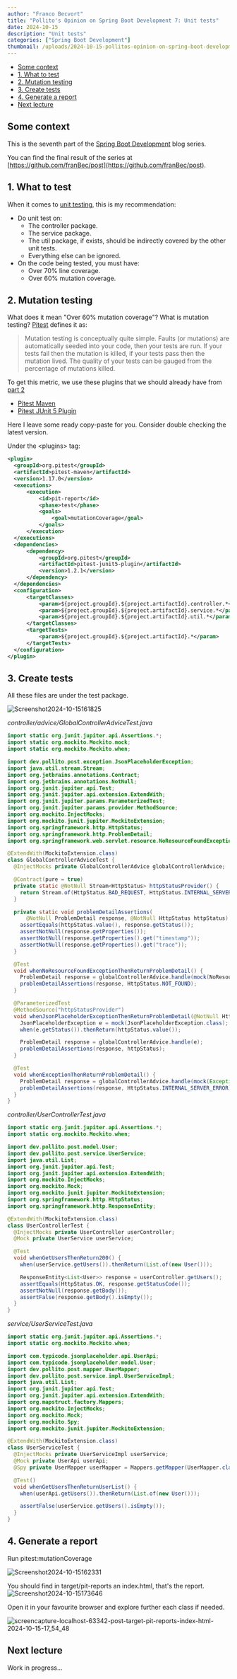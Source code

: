 ```yaml
---
author: "Franco Becvort"
title: "Pollito's Opinion on Spring Boot Development 7: Unit tests"
date: 2024-10-15
description: "Unit tests"
categories: ["Spring Boot Development"]
thumbnail: /uploads/2024-10-15-pollitos-opinion-on-spring-boot-development-7/GFvuurOXgAAiYC1.jpg
---
```


<!-- TOC -->
  * [Some context](#some-context)
  * [1. What to test](#1-what-to-test)
  * [2. Mutation testing](#2-mutation-testing)
  * [3. Create tests](#3-create-tests)
  * [4. Generate a report](#4-generate-a-report)
  * [Next lecture](#next-lecture)
<!-- TOC -->

## Some context

This is the seventh part of the [Spring Boot Development](/en/categories/spring-boot-development/) blog series.

You can find the final result of the series at [https://github.com/franBec/post](https://github.com/franBec/post).

## 1. What to test

When it comes to [unit testing](https://en.wikipedia.org/wiki/Unit_testing), this is my recommendation:

- Do unit test on:
  - The controller package.
  - The service package.
  - The util package, if exists, should be indirectly covered by the other unit tests.
  - Everything else can be ignored.
- On the code being tested, you must have:
  - Over 70% line coverage.
  - Over 60% mutation coverage.

## 2. Mutation testing

What does it mean "Over 60% mutation coverage"? What is mutation testing? [Pitest](https://pitest.org/) defines it as:

> Mutation testing is conceptually quite simple. Faults (or mutations) are automatically seeded into your code, then your tests are run. If your tests fail then the mutation is killed, if your tests pass then the mutation lived. The quality of your tests can be gauged from the percentage of mutations killed.

To get this metric, we use these plugins that we should already have from [part 2](/en/blog/2024-10-02-pollitos-opinion-on-spring-boot-development-2)

- [Pitest Maven](https://mvnrepository.com/artifact/org.pitest/pitest-maven)
- [Pitest JUnit 5 Plugin](https://mvnrepository.com/artifact/org.pitest/pitest-junit5-plugin)

Here I leave some ready copy-paste for you. Consider double checking the latest version.

Under the \<plugins\> tag:

```xml
<plugin>
  <groupId>org.pitest</groupId>
  <artifactId>pitest-maven</artifactId>
  <version>1.17.0</version>
  <executions>
      <execution>
          <id>pit-report</id>
          <phase>test</phase>
          <goals>
              <goal>mutationCoverage</goal>
          </goals>
      </execution>
  </executions>
  <dependencies>
      <dependency>
          <groupId>org.pitest</groupId>
          <artifactId>pitest-junit5-plugin</artifactId>
          <version>1.2.1</version>
      </dependency>
  </dependencies>
  <configuration>
      <targetClasses>
          <param>${project.groupId}.${project.artifactId}.controller.*</param>
          <param>${project.groupId}.${project.artifactId}.service.*</param>
          <param>${project.groupId}.${project.artifactId}.util.*</param>
      </targetClasses>
      <targetTests>
          <param>${project.groupId}.${project.artifactId}.*</param>
      </targetTests>
  </configuration>
</plugin>
```

## 3. Create tests

All these files are under the test package.

![Screenshot2024-10-15161825](/uploads/2024-10-15-pollitos-opinion-on-spring-boot-development-6/Screenshot2024-10-15161825.png)

_controller/advice/GlobalControllerAdviceTest.java_

```java
import static org.junit.jupiter.api.Assertions.*;
import static org.mockito.Mockito.mock;
import static org.mockito.Mockito.when;

import dev.pollito.post.exception.JsonPlaceholderException;
import java.util.stream.Stream;
import org.jetbrains.annotations.Contract;
import org.jetbrains.annotations.NotNull;
import org.junit.jupiter.api.Test;
import org.junit.jupiter.api.extension.ExtendWith;
import org.junit.jupiter.params.ParameterizedTest;
import org.junit.jupiter.params.provider.MethodSource;
import org.mockito.InjectMocks;
import org.mockito.junit.jupiter.MockitoExtension;
import org.springframework.http.HttpStatus;
import org.springframework.http.ProblemDetail;
import org.springframework.web.servlet.resource.NoResourceFoundException;

@ExtendWith(MockitoExtension.class)
class GlobalControllerAdviceTest {
  @InjectMocks private GlobalControllerAdvice globalControllerAdvice;

  @Contract(pure = true)
  private static @NotNull Stream<HttpStatus> httpStatusProvider() {
    return Stream.of(HttpStatus.BAD_REQUEST, HttpStatus.INTERNAL_SERVER_ERROR);
  }

  private static void problemDetailAssertions(
      @NotNull ProblemDetail response, @NotNull HttpStatus httpStatus) {
    assertEquals(httpStatus.value(), response.getStatus());
    assertNotNull(response.getProperties());
    assertNotNull(response.getProperties().get("timestamp"));
    assertNotNull(response.getProperties().get("trace"));
  }

  @Test
  void whenNoResourceFoundExceptionThenReturnProblemDetail() {
    ProblemDetail response = globalControllerAdvice.handle(mock(NoResourceFoundException.class));
    problemDetailAssertions(response, HttpStatus.NOT_FOUND);
  }

  @ParameterizedTest
  @MethodSource("httpStatusProvider")
  void whenJsonPlaceholderExceptionThenReturnProblemDetail(@NotNull HttpStatus httpStatus) {
    JsonPlaceholderException e = mock(JsonPlaceholderException.class);
    when(e.getStatus()).thenReturn(httpStatus.value());

    ProblemDetail response = globalControllerAdvice.handle(e);
    problemDetailAssertions(response, httpStatus);
  }

  @Test
  void whenExceptionThenReturnProblemDetail() {
    ProblemDetail response = globalControllerAdvice.handle(mock(Exception.class));
    problemDetailAssertions(response, HttpStatus.INTERNAL_SERVER_ERROR);
  }
}
```

_controller/UserControllerTest.java_

```java
import static org.junit.jupiter.api.Assertions.*;
import static org.mockito.Mockito.when;

import dev.pollito.post.model.User;
import dev.pollito.post.service.UserService;
import java.util.List;
import org.junit.jupiter.api.Test;
import org.junit.jupiter.api.extension.ExtendWith;
import org.mockito.InjectMocks;
import org.mockito.Mock;
import org.mockito.junit.jupiter.MockitoExtension;
import org.springframework.http.HttpStatus;
import org.springframework.http.ResponseEntity;

@ExtendWith(MockitoExtension.class)
class UserControllerTest {
  @InjectMocks private UserController userController;
  @Mock private UserService userService;

  @Test
  void whenGetUsersThenReturn200() {
    when(userService.getUsers()).thenReturn(List.of(new User()));

    ResponseEntity<List<User>> response = userController.getUsers();
    assertEquals(HttpStatus.OK, response.getStatusCode());
    assertNotNull(response.getBody());
    assertFalse(response.getBody().isEmpty());
  }
}
```

_service/UserServiceTest.java_

```java
import static org.junit.jupiter.api.Assertions.*;
import static org.mockito.Mockito.when;

import com.typicode.jsonplaceholder.api.UserApi;
import com.typicode.jsonplaceholder.model.User;
import dev.pollito.post.mapper.UserMapper;
import dev.pollito.post.service.impl.UserServiceImpl;
import java.util.List;
import org.junit.jupiter.api.Test;
import org.junit.jupiter.api.extension.ExtendWith;
import org.mapstruct.factory.Mappers;
import org.mockito.InjectMocks;
import org.mockito.Mock;
import org.mockito.Spy;
import org.mockito.junit.jupiter.MockitoExtension;

@ExtendWith(MockitoExtension.class)
class UserServiceTest {
  @InjectMocks private UserServiceImpl userService;
  @Mock private UserApi userApi;
  @Spy private UserMapper userMapper = Mappers.getMapper(UserMapper.class);

  @Test()
  void whenGetUsersThenReturnUserList() {
    when(userApi.getUsers()).thenReturn(List.of(new User()));

    assertFalse(userService.getUsers().isEmpty());
  }
}
```

## 4. Generate a report

Run pitest:mutationCoverage

![Screenshot2024-10-15162331](/uploads/2024-10-15-pollitos-opinion-on-spring-boot-development-6/Screenshot2024-10-15162331.png)

You should find in target/pit-reports an index.html, that's the report.
![Screenshot2024-10-15173646](/uploads/2024-10-15-pollitos-opinion-on-spring-boot-development-7/Screenshot2024-10-15173646.png)

Open it in your favourite browser and explore further each class if needed.

![screencapture-localhost-63342-post-target-pit-reports-index-html-2024-10-15-17_54_48](/uploads/2024-10-15-pollitos-opinion-on-spring-boot-development-7/screencapture-localhost-63342-post-target-pit-reports-index-html-2024-10-15-17_54_48.png)

## Next lecture

Work in progress...
